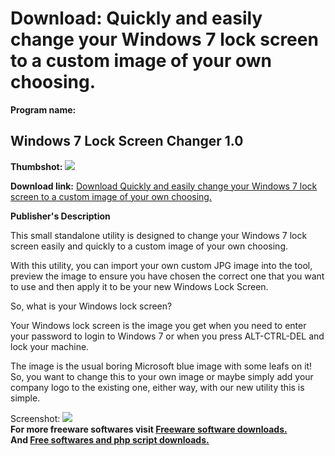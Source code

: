 # Download: Quickly and easily change your Windows 7 lock screen to a custom image of your own choosing.

**Program name:**

## Windows 7 Lock Screen Changer 1.0

  
**Thumbshot:** ![](http://www.freewarefiles.com/screenshot/win7lckscrchngr_md.jpg)   
  
**Download link:** [Download Quickly and easily change your Windows 7 lock screen to a custom image of your own choosing.](http://freesoftwares.boysofts.com/Windows-7-Lock-Screen-Changer_program_98881.html)  
  


**Publisher's Description**  
  


This small standalone utility is designed to change your Windows 7 lock screen easily and quickly to a custom image of your own choosing. 

With this utility, you can import your own custom JPG image into the tool, preview the image to ensure you have chosen the correct one that you want to use and then apply it to be your new Windows Lock Screen.

So, what is your Windows lock screen?

Your Windows lock screen is the image you get when you need to enter your password to login to Windows 7 or when you press ALT-CTRL-DEL and lock your machine.

The image is the usual boring Microsoft blue image with some leafs on it! So, you want to change this to your own image or maybe simply add your company logo to the existing one, either way, with our new utility this is simple.

  
  
Screenshot: ![](http://www.freewarefiles.com/screenshot/win7lckscrchngr.jpg)   
**For more freeware softwares visit [Freeware software downloads.](http://freesoftwares.boysofts.com/)**   
**And [Free softwares and php script downloads.](http://www.boysofts.com/)**
